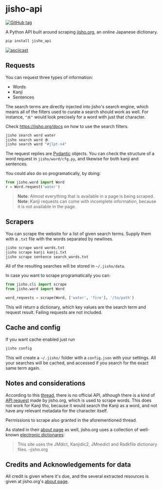 # jisho-api

[![GitHub tag](https://img.shields.io/github/tag/pedroallenrevez/jisho-api)](https://github.com/pedroallenrevez/jisho-api/releases/?include_prereleases&sort=semver "View GitHub releases")



A Python API built around scraping [jisho.org](https://jisho.org), an online Japanese dictionary.

```bash
pip install jisho_api
```

[![asciicast](https://asciinema.org/a/NJuZQnNfe0JDdDELn08NhmYuY.svg)](https://asciinema.org/a/NJuZQnNfe0JDdDELn08NhmYuY)

## Requests

You can request three types of information:
- Words
- Kanji
- Sentences

The search terms are directly injected into jisho's search engine, which means all of 
the filters used to curate a search should work as well. For instance, `"水"` would look 
precisely for a word with just that character.

Check https://jisho.org/docs on how to use the search filters.

```bash
jisho search word water
jisho search word 水
jisho search word "#jlpt-n4"
```

The request replies are [Pydantic](https://pydantic-docs.helpmanual.io/) objects.
You can check the structure of a word request in `jisho/word/cfg.py`, and likewise for both kanji and sentences.

You could also do so programatically, by doing:
```python
from jisho.word import Word
r = Word.request('water')
```

> **Note**: Almost everything that is available in a page is being scraped.
> **Note**: Kanji requests can come with incomplete information, because it is not available in the page.

## Scrapers

You can scrape the website for a list of given search terms.
Supply them with a `.txt` file with the words separated by newlines.

```bash
jisho scrape word words.txt
jisho scrape kanji kanji.txt
jisho scrape sentence search_words.txt
```
All of the resulting searches will be stored in `~/.jisho/data`.

In case you want to scrape programatically you can:
```python
from jisho.cli import scrape
from jisho.word import Word

word_requests = scrape(Word, ['water', 'fire'], '/to/path')
```
This will return a dictionary, which key values are the search term and request result.
Failing requests are not included.

## Cache and config

If you want cache enabled just run 
```bash
jisho config
```

This will create a `~/.jisho/` folder with a `config.json` with your settings.
All your searches will be cached, and accessed if you search for the exact same term again.

## Notes and considerations
According to this [thread](https://jisho.org/forum/54fefc1f6e73340b1f160000-is-there-any-kind-of-search-api),
there is no official API, although there is a kind of [API request](https://jisho.org/api/v1/search/words?keyword=house) made by jisho.org, which is used to scrape words. This does not work for Kanji tho,
because it would search the Kanji as a word, and not have any relevant metadata for the character itself.

Permissions to scrape also granted in the aforementioned thread.

As stated in their [about page](https://jisho.org/docs) as well, jisho.org uses a collection of well-known [electronic dictionares](http://www.edrdg.org/):
> This site uses the JMdict, Kanjidic2, JMnedict and Radkfile dictionary files. -jisho.org

## Credits and Acknowledgements for data

All credit is given where it's due, and the several extracted resources is given at jisho.org's [about page](https://jisho.org/docs).